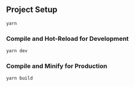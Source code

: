 ## Project Setup

```sh
yarn
```

### Compile and Hot-Reload for Development

```sh
yarn dev
```

### Compile and Minify for Production

```sh
yarn build
```
